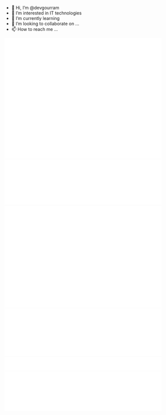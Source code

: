 - 👋 Hi, I’m @devgourram
- 👀 I’m interested in IT technologies
- 🌱 I’m currently learning 
- 💞️ I’m looking to collaborate on ...
- 📫 How to reach me ...

<!---
devgourram/devgourram is a ✨ special ✨ repository because its `README.md` (this file) appears on your GitHub profile.
You can click the Preview link to take a look at your changes.
--->
![Metrics](/header.svg)
![Metrics](/metrics_acti_comm.svg)
![Metrics](/metric_iso_calender.svg)
![Metrics](/metric_issue_pr_lang.svg)
![Metrics](/metric_metadata.svg)
![Metrics](/metric_repositories.svg)

<!--START_SECTION:waka-->
<!--END_SECTION:waka-->
